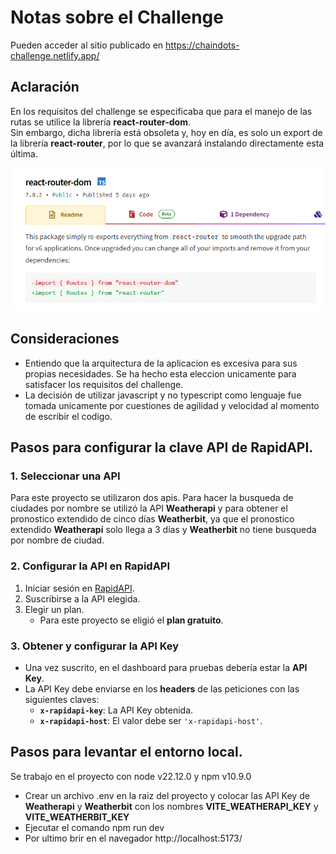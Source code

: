 # Notas sobre el Challenge

Pueden acceder al sitio publicado en https://chaindots-challenge.netlify.app/

## Aclaración
En los requisitos del challenge se especificaba que para el manejo de las rutas se utilice la librería **react-router-dom**.  
Sin embargo, dicha librería está obsoleta y, hoy en día, es solo un export de la librería **react-router**, por lo que se avanzará instalando directamente esta última.

![](image.png)

## Consideraciones
- Entiendo que la arquitectura de la aplicacion es excesiva para sus propias necesidades. Se ha hecho esta eleccion unicamente para satisfacer los requisitos del challenge.
- La decisión de utilizar javascript y no typescript como lenguaje fue tomada unicamente por cuestiones de agilidad y velocidad al momento de escribir el codigo.

## Pasos  para configurar la clave API de RapidAPI.

### 1. Seleccionar una API
Para este proyecto se utilizaron dos apis. Para hacer la busqueda de ciudades por nombre se utilizó la API **Weatherapi** y para obtener el pronostico extendido de cinco días **Weatherbit**, ya que el pronostico extendido **Weatherapi** solo llega a 3 días y **Weatherbit** no tiene busqueda por nombre de ciudad.

### 2. Configurar la API en RapidAPI
1. Iniciar sesión en [RapidAPI](https://rapidapi.com/).  
2. Suscribirse a la API elegida.  
3. Elegir un plan.  
   - Para este proyecto se eligió el **plan gratuito**.

### 3. Obtener y configurar la API Key
- Una vez suscrito, en el dashboard para pruebas debería estar la **API Key**.  
- La API Key debe enviarse en los **headers** de las peticiones con las siguientes claves:
  - **`x-rapidapi-key`**: La API Key obtenida.
  - **`x-rapidapi-host`**: El valor debe ser `'x-rapidapi-host'`.

## Pasos para levantar el entorno local.
Se trabajo en el proyecto con node v22.12.0 y npm v10.9.0
- Crear un archivo .env en la raiz del proyecto y colocar las API Key de **Weatherapi** y **Weatherbit** con los nombres **VITE_WEATHERAPI_KEY** y **VITE_WEATHERBIT_KEY**
- Ejecutar el comando npm run dev
- Por ultimo brir en el navegador http://localhost:5173/

